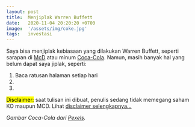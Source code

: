```yaml
---
layout: post
title:  Menjiplak Warren Buffett
date:   2020-11-04 20:20:20 +0700
image:  '/assets/img/coke.jpg'
tags:   investasi
---
```

Saya bisa menjiplak kebiasaan yang dilakukan Warren Buffett, seperti sarapan di [McD](https://www.cnbc.com/2018/04/18/warren-buffett-buys-breakfast-from-mcdonalds-for-under-3-point-17.html) atau minum [Coca-Cola](https://markets.businessinsider.com/news/stocks/warren-buffett-switched-cherry-coke-pepsi-neighbor-don-keough-2019-11-1028727422?op=1). Namun, masih banyak hal yang belum dapat saya jiplak, seperti:
1. Baca ratusan halaman setiap hari
2.
3.

<mark>Disclaimer:</mark> saat tulisan ini dibuat, penulis sedang tidak memegang saham KO maupun MCD. Lihat [disclaimer selengkapnya...](/disclaimer)

_Gambar Coca-Cola dari [Pexels](https://www.pexels.com/photo/pizza-emergency-power-warning-4109238/?utm_content=attributionCopyText&utm_medium=referral&utm_source=pexels)._
